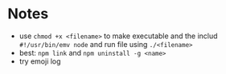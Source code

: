 # Notes

- use `chmod +x <filename>` to make executable and the includ `#!/usr/bin/emv node` and run file using `./<filename>`
- best: `npm link` and `npm uninstall -g <name>`
- try emoji log
